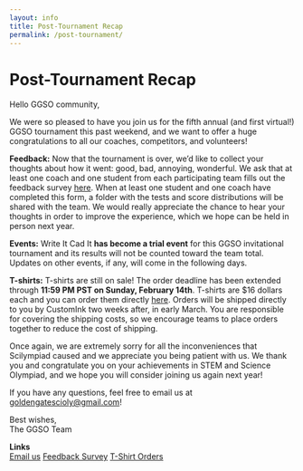 ```yaml
---
layout: info
title: Post-Tournament Recap
permalink: /post-tournament/
---
```


# Post-Tournament Recap

Hello GGSO community,

We were so pleased to have you join us for the fifth annual (and first virtual!) GGSO tournament this past weekend, and we want to offer a huge congratulations to all our coaches, competitors, and volunteers! 

<b>Feedback:</b> Now that the tournament is over, we’d like to collect your thoughts about how it went: good, bad, annoying, wonderful. We ask that at least one coach and one student from each participating team fills out the feedback survey <a target="_blank" href="https://forms.gle/oZKWBokDJ7yx7mE6A">here</a>. When at least one student and one coach have completed this form, a folder with the tests and score distributions will be shared with the team. We would really appreciate the chance to hear your thoughts in order to improve the experience, which we hope can be held in person next year.

<b>Events:</b> Write It Cad It <b>has become a trial event</b> for this GGSO invitational tournament and its results will not be counted toward the team total. Updates on other events, if any, will come in the following days.

<b>T-shirts:</b> T-shirts are still on sale! The order deadline has been extended through <b>11:59 PM PST on Sunday, February 14th</b>. T-shirts are $16 dollars each and you can order them directly <a target="_blank" href="https://www.customink.com/g/nga0-00cd-6nfk">here</a>. Orders will be shipped directly to you by CustomInk two weeks after, in early March. You are responsible for covering the shipping costs, so we encourage teams to place orders together to reduce the cost of shipping.

Once again, we are extremely sorry for all the inconveniences that Scilympiad caused and we appreciate you being patient with us. We thank you and congratulate you on your achievements in STEM and Science Olympiad, and we hope you will consider joining us again next year!

If you have any questions, feel free to email us at goldengatescioly@gmail.com!

Best wishes, <br/>
The GGSO Team

**Links**
<br/>
<a class="btn btn-md btn-mid" target="_blank" href="mailto:goldengatescioly@gmail.com">Email us</a>
<a class="btn btn-md btn-mid" target="_blank" href="https://forms.gle/oZKWBokDJ7yx7mE6A">Feedback Survey</a>
<a class="btn btn-md btn-mid" target="_blank" href="https://www.customink.com/g/nga0-00cd-6nfk">T-Shirt Orders</a>
